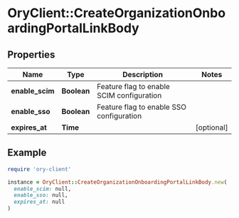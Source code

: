 # OryClient::CreateOrganizationOnboardingPortalLinkBody

## Properties

| Name | Type | Description | Notes |
| ---- | ---- | ----------- | ----- |
| **enable_scim** | **Boolean** | Feature flag to enable SCIM configuration |  |
| **enable_sso** | **Boolean** | Feature flag to enable SSO configuration |  |
| **expires_at** | **Time** |  | [optional] |

## Example

```ruby
require 'ory-client'

instance = OryClient::CreateOrganizationOnboardingPortalLinkBody.new(
  enable_scim: null,
  enable_sso: null,
  expires_at: null
)
```

